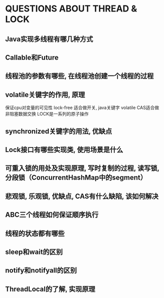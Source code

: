 # QUESTIONS ABOUT THREAD & LOCK

## Java实现多线程有哪几种方式
>

## Callable和Future
>

## 线程池的参数有哪些, 在线程池创建一个线程的过程
>

## volatile关键字的作用, 原理

保证cpu对变量的可见性
lock-free 适合做开关, java关键字 volatile
CAS适合做非阻塞数据交换
LOCK是一系列的原子操作

## synchronized关键字的用法, 优缺点
>

## Lock接口有哪些实现类, 使用场景是什么

>
## 可重入锁的用处及实现原理, 写时复制的过程, 读写锁, 分段锁（ConcurrentHashMap中的segment）
>

## 悲观锁, 乐观锁, 优缺点, CAS有什么缺陷, 该如何解决
>

## ABC三个线程如何保证顺序执行
>

## 线程的状态都有哪些
>

## sleep和wait的区别
>

## notify和notifyall的区别
>

## ThreadLocal的了解, 实现原理
>
